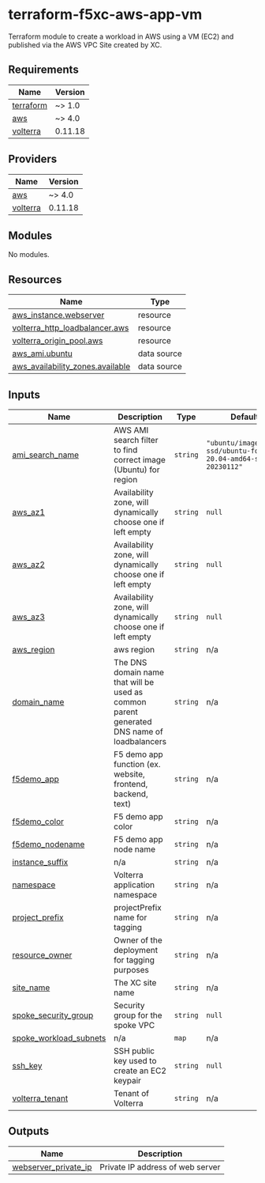 # terraform-f5xc-aws-app-vm
Terraform module to create a workload in AWS using a VM (EC2) and published via the AWS VPC Site created by XC.

<!-- BEGIN_TF_DOCS -->
## Requirements

| Name | Version |
|------|---------|
| <a name="requirement_terraform"></a> [terraform](#requirement\_terraform) | ~> 1.0 |
| <a name="requirement_aws"></a> [aws](#requirement\_aws) | ~> 4.0 |
| <a name="requirement_volterra"></a> [volterra](#requirement\_volterra) | 0.11.18 |

## Providers

| Name | Version |
|------|---------|
| <a name="provider_aws"></a> [aws](#provider\_aws) | ~> 4.0 |
| <a name="provider_volterra"></a> [volterra](#provider\_volterra) | 0.11.18 |

## Modules

No modules.

## Resources

| Name | Type |
|------|------|
| [aws_instance.webserver](https://registry.terraform.io/providers/hashicorp/aws/latest/docs/resources/instance) | resource |
| [volterra_http_loadbalancer.aws](https://registry.terraform.io/providers/volterraedge/volterra/0.11.18/docs/resources/http_loadbalancer) | resource |
| [volterra_origin_pool.aws](https://registry.terraform.io/providers/volterraedge/volterra/0.11.18/docs/resources/origin_pool) | resource |
| [aws_ami.ubuntu](https://registry.terraform.io/providers/hashicorp/aws/latest/docs/data-sources/ami) | data source |
| [aws_availability_zones.available](https://registry.terraform.io/providers/hashicorp/aws/latest/docs/data-sources/availability_zones) | data source |

## Inputs

| Name | Description | Type | Default | Required |
|------|-------------|------|---------|:--------:|
| <a name="input_ami_search_name"></a> [ami\_search\_name](#input\_ami\_search\_name) | AWS AMI search filter to find correct image (Ubuntu) for region | `string` | `"ubuntu/images/hvm-ssd/ubuntu-focal-20.04-amd64-server-20230112"` | no |
| <a name="input_aws_az1"></a> [aws\_az1](#input\_aws\_az1) | Availability zone, will dynamically choose one if left empty | `string` | `null` | no |
| <a name="input_aws_az2"></a> [aws\_az2](#input\_aws\_az2) | Availability zone, will dynamically choose one if left empty | `string` | `null` | no |
| <a name="input_aws_az3"></a> [aws\_az3](#input\_aws\_az3) | Availability zone, will dynamically choose one if left empty | `string` | `null` | no |
| <a name="input_aws_region"></a> [aws\_region](#input\_aws\_region) | aws region | `string` | n/a | yes |
| <a name="input_domain_name"></a> [domain\_name](#input\_domain\_name) | The DNS domain name that will be used as common parent generated DNS name of loadbalancers | `string` | n/a | yes |
| <a name="input_f5demo_app"></a> [f5demo\_app](#input\_f5demo\_app) | F5 demo app function (ex. website, frontend, backend, text) | `string` | n/a | yes |
| <a name="input_f5demo_color"></a> [f5demo\_color](#input\_f5demo\_color) | F5 demo app color | `string` | n/a | yes |
| <a name="input_f5demo_nodename"></a> [f5demo\_nodename](#input\_f5demo\_nodename) | F5 demo app node name | `string` | n/a | yes |
| <a name="input_instance_suffix"></a> [instance\_suffix](#input\_instance\_suffix) | n/a | `string` | n/a | yes |
| <a name="input_namespace"></a> [namespace](#input\_namespace) | Volterra application namespace | `string` | n/a | yes |
| <a name="input_project_prefix"></a> [project\_prefix](#input\_project\_prefix) | projectPrefix name for tagging | `string` | n/a | yes |
| <a name="input_resource_owner"></a> [resource\_owner](#input\_resource\_owner) | Owner of the deployment for tagging purposes | `string` | n/a | yes |
| <a name="input_site_name"></a> [site\_name](#input\_site\_name) | The XC site name | `string` | n/a | yes |
| <a name="input_spoke_security_group"></a> [spoke\_security\_group](#input\_spoke\_security\_group) | Security group for the spoke VPC | `string` | `null` | no |
| <a name="input_spoke_workload_subnets"></a> [spoke\_workload\_subnets](#input\_spoke\_workload\_subnets) | n/a | `map` | n/a | yes |
| <a name="input_ssh_key"></a> [ssh\_key](#input\_ssh\_key) | SSH public key used to create an EC2 keypair | `string` | `null` | no |
| <a name="input_volterra_tenant"></a> [volterra\_tenant](#input\_volterra\_tenant) | Tenant of Volterra | `string` | n/a | yes |

## Outputs

| Name | Description |
|------|-------------|
| <a name="output_webserver_private_ip"></a> [webserver\_private\_ip](#output\_webserver\_private\_ip) | Private IP address of web server |
<!-- END_TF_DOCS -->